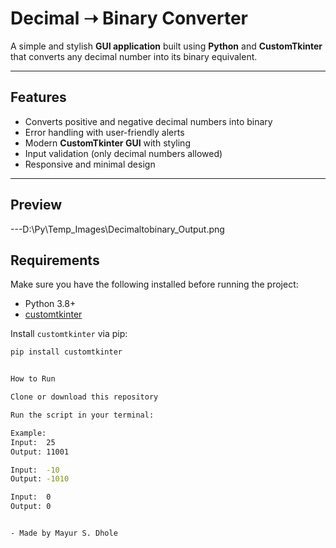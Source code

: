 # Decimal ➝ Binary Converter  

A simple and stylish **GUI application** built using **Python** and **CustomTkinter** that converts any decimal number into its binary equivalent.  

---

## Features  
- Converts positive and negative decimal numbers into binary  
- Error handling with user-friendly alerts  
- Modern **CustomTkinter GUI** with styling  
- Input validation (only decimal numbers allowed)  
- Responsive and minimal design  

---

## Preview  

---D:\Py\Temp_Images\Decimaltobinary_Output.png

## Requirements  
Make sure you have the following installed before running the project:  

- Python 3.8+  
- [customtkinter](https://github.com/TomSchimansky/CustomTkinter)  

Install `customtkinter` via pip:  
```bash
pip install customtkinter


How to Run

Clone or download this repository

Run the script in your terminal:

Example:
Input:  25  
Output: 11001  

Input:  -10  
Output: -1010  

Input:  0  
Output: 0  


- Made by Mayur S. Dhole
